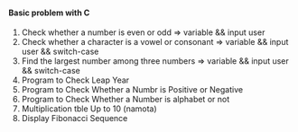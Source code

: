 
<h4>Basic problem with C </h4>
<ol>
<li>Check whether a number is even or odd => variable && input user </li>
<li>Check whether a character is a vowel or consonant => variable && input user && switch-case </li>
<li>Find the largest number among three numbers =>  variable && input user && switch-case</li>
<li>Program to Check Leap Year </li>
<li>Program to Check Whether a Numbr is Positive or Negative</li>
<li>Program to Check Whether a Number is alphabet or not</li>
<li>Multiplication tble Up to 10 (namota)</li>
<li>Display Fibonacci Sequence</li>
</ol>
